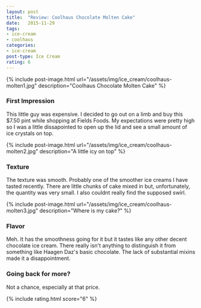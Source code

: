 ```yaml
---
layout: post
title:  "Review: Coolhaus Chocolate Molten Cake"
date:   2015-11-29
tags:
- ice-cream
- coolhaus
categories:
- ice-cream
post-type: Ice Cream
rating: 6
---
```

{% include post-image.html url="/assets/img/ice_cream/coolhaus-molten1.jpg" description="Coolhaus Chocolate Molten Cake" %}

### First Impression
This little guy was expensive. I decided to go out on a limb and buy this $7.50 pint while shopping at Fields Foods. My expectations were pretty high so I was a little dissapointed to open up the lid and see a small amount of ice crystals on top.

{% include post-image.html url="/assets/img/ice_cream/coolhaus-molten2.jpg" description="A little icy on top" %}
### Texture
The texture was smooth. Probably one of the smoother ice creams I have tasted recently. There are little chunks of cake mixed in but, unfortunately, the quantity was very small. I also couldnt really find the supposed swirl.

{% include post-image.html url="/assets/img/ice_cream/coolhaus-molten3.jpg" description="Where is my cake?" %}
### Flavor
Meh. It has the smoothness going for it but it tastes like any other decent chocolate ice cream. There really isn't anything to distinguish it from something like Haagen Daz's basic chocolate. The lack of substantial mixins made it a disappointment.

### Going back for more?
Not a chance, especially at that price.

{% include rating.html score="6" %}

